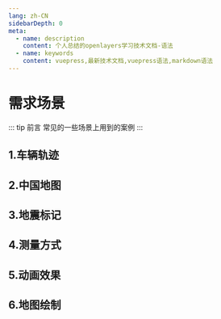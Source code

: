 ```yaml
---
lang: zh-CN
sidebarDepth: 0
meta:
  - name: description
    content: 个人总结的openlayers学习技术文档-语法
  - name: keywords
    content: vuepress,最新技术文档,vuepress语法,markdown语法
---
```


# 需求场景

::: tip 前言
常见的一些场景上用到的案例
:::

## 1.车辆轨迹

## 2.中国地图

## 3.地震标记

## 4.测量方式

## 5.动画效果

## 6.地图绘制

